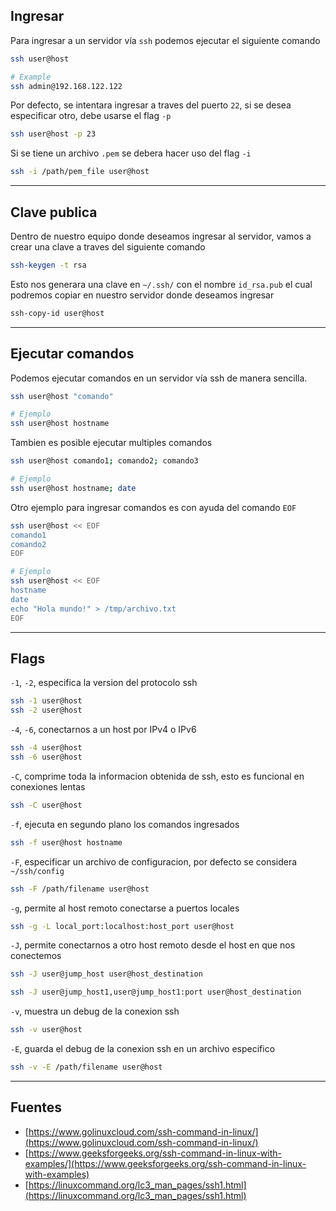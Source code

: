 ## Ingresar

Para ingresar a un servidor vía `ssh` podemos ejecutar el siguiente comando

```sh
ssh user@host

# Example
ssh admin@192.168.122.122
```

Por defecto, se intentara ingresar a traves del puerto `22`, si se desea especificar otro, debe usarse el flag `-p`

```sh
ssh user@host -p 23
```

Si se tiene un archivo `.pem` se debera hacer uso del flag `-i`

```sh
ssh -i /path/pem_file user@host
```


---

## Clave publica

Dentro de nuestro equipo donde deseamos ingresar al servidor, vamos a crear una clave a traves del siguiente comando

```sh
ssh-keygen -t rsa
```

Esto nos generara una clave en `~/.ssh/` con el nombre `id_rsa.pub` el cual podremos copiar en nuestro servidor donde deseamos ingresar

```sh
ssh-copy-id user@host
```


---

## Ejecutar comandos

Podemos ejecutar comandos en un servidor vía ssh de manera sencilla.

```sh
ssh user@host "comando"

# Ejemplo
ssh user@host hostname
```

Tambien es posible ejecutar multiples comandos

```sh
ssh user@host comando1; comando2; comando3

# Ejemplo
ssh user@host hostname; date
```

Otro ejemplo para ingresar comandos es con ayuda del comando `EOF`

```sh
ssh user@host << EOF
comando1
comando2
EOF

# Ejemplo
ssh user@host << EOF
hostname
date
echo "Hola mundo!" > /tmp/archivo.txt
EOF
```


---

## Flags

`-1`, `-2`, especifica la version del protocolo ssh

```sh
ssh -1 user@host
ssh -2 user@host
```


`-4`, `-6`, conectarnos a un host por IPv4 o IPv6

```sh
ssh -4 user@host
ssh -6 user@host
```


`-C`, comprime toda la informacion obtenida de ssh, esto es funcional en conexiones lentas

```sh
ssh -C user@host
```


`-f`, ejecuta en segundo plano los comandos ingresados

```sh
ssh -f user@host hostname
```

`-F`, especificar un archivo de configuracion, por defecto se considera `~/ssh/config`

```sh
ssh -F /path/filename user@host
```


`-g`, permite al host remoto conectarse a puertos locales

```sh
ssh -g -L local_port:localhost:host_port user@host
```


`-J`, permite conectarnos a otro host remoto desde el host en que nos conectemos

```sh
ssh -J user@jump_host user@host_destination

ssh -J user@jump_host1,user@jump_host1:port user@host_destination
```


`-v`, muestra un debug de la conexion ssh

```sh
ssh -v user@host
```


`-E`, guarda el debug de la conexion ssh en un archivo especifico

```sh
ssh -v -E /path/filename user@host
```


---

## Fuentes

- [https://www.golinuxcloud.com/ssh-command-in-linux/](https://www.golinuxcloud.com/ssh-command-in-linux/)
- [https://www.geeksforgeeks.org/ssh-command-in-linux-with-examples/](https://www.geeksforgeeks.org/ssh-command-in-linux-with-examples)
- [https://linuxcommand.org/lc3_man_pages/ssh1.html](https://linuxcommand.org/lc3_man_pages/ssh1.html)